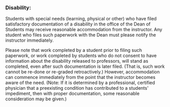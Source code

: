 ### Disability:

Students with special needs (learning, physical or other) who have filed satisfactory documentation of a disability in the office of the Dean of Students may receive reasonable accommodation from the instructor. Any student who files such paperwork with the Dean must please notify the instructor immediately.

Please note that work completed by a student prior to filing such paperwork, or work completed by students who do not consent to have information about the disability released to professors, will stand as completed, even after such documentation is later filed. (That is, such work cannot be re-done or re-graded retroactively.) However, accommodation can commence immediately from the point that the instructor becomes aware of the need. (Note: If it is determined by a professional, certified physician that a preexisting condition has contributed to a students' impediment, then with proper documentation, some reasonable consideration may be given.)